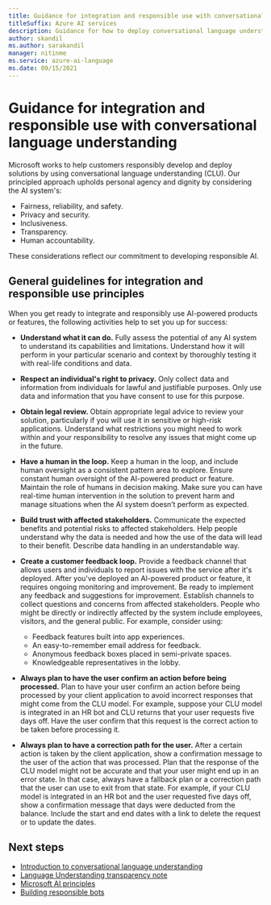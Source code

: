 ```yaml
---
title: Guidance for integration and responsible use with conversational language understanding
titleSuffix: Azure AI services
description: Guidance for how to deploy conversational language understanding responsibly, based on the knowledge and understanding from the team that created this product.
author: skandil
ms.author: sarakandil
manager: nitinme
ms.service: azure-ai-language
ms.date: 09/15/2021
---
```


# Guidance for integration and responsible use with conversational language understanding

Microsoft works to help customers responsibly develop and deploy solutions by using conversational language understanding (CLU). Our principled approach upholds personal agency and dignity by considering the AI system's:

- Fairness, reliability, and safety.
- Privacy and security.
- Inclusiveness.
- Transparency.
- Human accountability.

These considerations reflect our commitment to developing responsible AI.

## General guidelines for integration and responsible use principles

When you get ready to integrate and responsibly use AI-powered products or features, the following activities help to set you up for success:

* **Understand what it can do.** Fully assess the potential of any AI system to understand its capabilities and limitations. Understand how it will perform in your particular scenario and context by thoroughly testing it with real-life conditions and data.
* **Respect an individual's right to privacy.** Only collect data and information from individuals for lawful and justifiable purposes. Only use data and information that you have consent to use for this purpose.
* **Obtain legal review.** Obtain appropriate legal advice to review your solution, particularly if you will use it in sensitive or high-risk applications. Understand what restrictions you might need to work within and your responsibility to resolve any issues that might come up in the future.
* **Have a human in the loop.** Keep a human in the loop, and include human oversight as a consistent pattern area to explore. Ensure constant human oversight of the AI-powered product or feature. Maintain the role of humans in decision making. Make sure you can have real-time human intervention in the solution to prevent harm and manage situations when the AI system doesn’t perform as expected.
* **Build trust with affected stakeholders.** Communicate the expected benefits and potential risks to affected stakeholders. Help people understand why the data is needed and how the use of the data will lead to their benefit. Describe data handling in an understandable way.
* **Create a customer feedback loop.** Provide a feedback channel that allows users and individuals to report issues with the service after it's deployed. After you've deployed an AI-powered product or feature, it requires ongoing monitoring and improvement. Be ready to implement any feedback and suggestions for improvement. Establish channels to collect questions and concerns from affected stakeholders. People who might be directly or indirectly affected by the system include employees, visitors, and the general public. For example, consider using:

    - Feedback features built into app experiences.
    - An easy-to-remember email address for feedback.
    - Anonymous feedback boxes placed in semi-private spaces.
    - Knowledgeable representatives in the lobby.

* **Always plan to have the user confirm an action before being processed.** Plan to have your user confirm an action before being processed by your client application to avoid incorrect responses that might come from the CLU model. For example, suppose your CLU model is integrated in an HR bot and CLU returns that your user requests five days off. Have the user confirm that this request is the correct action to be taken before processing it.
* **Always plan to have a correction path for the user.** After a certain action is taken by the client application, show a confirmation message to the user of the action that was processed. Plan that the response of the CLU model might not be accurate and that your user might end up in an error state. In that case, always have a fallback plan or a correction path that the user can use to exit from that state. For example, if your CLU model is integrated in an HR bot and the user requested five days off, show a confirmation message that days were deducted from the balance. Include the start and end dates with a link to delete the request or to update the dates.

## Next steps

* [Introduction to conversational language understanding](/azure/ai-services/language-service/conversational-language-understanding/overview)
* [Language Understanding transparency note](clu-transparency-note.md)
* [Microsoft AI principles](https://www.microsoft.com/ai/responsible-ai?rtc=1&activetab=pivot1%3aprimaryr6)
* [Building responsible bots](https://www.microsoft.com/research/uploads/prod/2018/11/Bot_Guidelines_Nov_2018.pdf)
